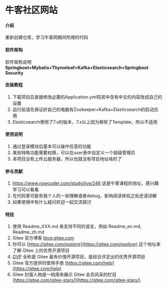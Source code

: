 # 牛客社区网站

#### 介绍
重新创建仓库，学习牛客网期间所用的代码

#### 软件架构
软件架构说明
**Springboot+Mybatis+Thymeleaf+Kafka+Elasticsearch+Springboot Security**


#### 安装教程

1.  下载项目后直接修改必要的Application.yml将其中含有中文的内容改成自己的设置
2.  运行前请先保证好自己的电脑有Zookeeper+Kafka+Elasticsearch的启动应用
3.  Elasticsearch使用了7.x的版本，7.x以上因为移除了Template，所以不适用

#### 使用说明

1.  通过登录模块后基本可以操作任意的功能
2.  某些特殊功能需要权限，可以在user表中自定义一个超级管理员
3.  本项目没有上传云服务器，所以也就没有项目地址啥的了

#### 参与贡献
1. https://www.nowcoder.com/study/live/246
这是牛客课程的地址，感兴趣学习可以看看
2. 在代码里可能有我个人的一些理解或者debug，影响阅读体验之处还请谅解
3. 如果使用中有什么疑问欢迎一起交流探讨



#### 特技

1.  使用 Readme\_XXX.md 来支持不同的语言，例如 Readme\_en.md, Readme\_zh.md
2.  Gitee 官方博客 [blog.gitee.com](https://blog.gitee.com)
3.  你可以 [https://gitee.com/explore](https://gitee.com/explore) 这个地址来了解 Gitee 上的优秀开源项目
4.  [GVP](https://gitee.com/gvp) 全称是 Gitee 最有价值开源项目，是综合评定出的优秀开源项目
5.  Gitee 官方提供的使用手册 [https://gitee.com/help](https://gitee.com/help)
6.  Gitee 封面人物是一档用来展示 Gitee 会员风采的栏目 [https://gitee.com/gitee-stars/](https://gitee.com/gitee-stars/)
